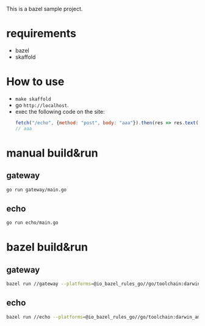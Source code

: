 This is a bazel sample project.

# requirements

- bazel
- skaffold

# How to use

- `make skaffold`
- go `http://localhost`.
- exec the following code on the site:
  ```js
  fetch("/echo", {method: "post", body: "aaa"}).then(res => res.text()).then(text => console.log(text))
  // aaa
  ```


# manual build&run
## gateway
```sh
go run gateway/main.go
```
## echo
```sh
go run echo/main.go
```
# bazel build&run
## gateway
```sh
bazel run //gateway --platforms=@io_bazel_rules_go//go/toolchain:darwin_amd64
```
## echo
```sh
bazel run //echo --platforms=@io_bazel_rules_go//go/toolchain:darwin_amd64
```
